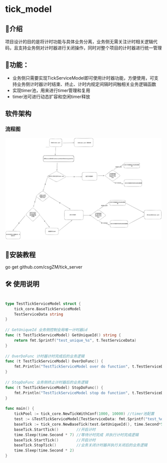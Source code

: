 # tick_model

## 📖介绍
项目设计的目的是将计时功能与具体业务分离，业务侧无需关注计时相关逻辑代码，且支持业务侧对计时器进行关闭操作，同时对整个项目的计时器进行统一管理

## 🚀功能：

- 业务侧只需要实现TickServiceModel即可使用计时器功能，方便使用，可支持业务侧计时器计时结束、终止、计时内规定间隔时间触相关业务逻辑函数
- 实现timer池，用来进行timer管理和复用
- timer池可进行动态扩容和空闲timer释放

## 软件架构
### 流程图
![输入图片说明](%E9%A1%B9%E7%9B%AE%E6%B5%81%E7%A8%8B%E5%9B%BE-2024-07-03-1614.png)

## 🧰安装教程
go get github.com/csgZM/tick_server

## 🛠 使用说明

``` go

type TestTickServiceModel struct {
	tick_core.BaseTickServiceModel
	TestServiceData string
}

// GetUniqueId 业务侧控制全局唯一计时器id
func (t TestTickServiceModel) GetUniqueId() string {
	return fmt.Sprintf("test_unique_%s", t.TestServiceData)
}

// OverDoFunc 计时器计时完成后的业务逻辑
func (t TestTickServiceModel) OverDoFunc() {
	fmt.Println("TestTickServiceModel over do function", t.TestServiceData)
}

// StopDoFunc 业务侧终止计时器后的业务逻辑
func (t TestTickServiceModel) StopDoFunc() {
	fmt.Println("TestTickServiceModel stop do function", t.TestServiceData)
}

func main() {
	tickPool := tick_core.NewTickWithConf(1000, 10000) //timer池配置
	test := &TestTickServiceModel{TestServiceData: fmt.Sprintf("test_%d", 1)}
	baseTick := tick_core.NewBaseTick(test.GetUniqueId(), time.Second*5, tick_core.InitTickTime, test, tickPool)
	baseTick.StartTick()        //开启计时
	time.Sleep(time.Second * 7) //等待计时完成 并执行计时完成逻辑
	baseTick.StartTick()        //开启计时
	baseTick.StopTick()         //业务关闭计时器并执行关闭后的业务逻辑
	time.Sleep(time.Second * 2)
}

```